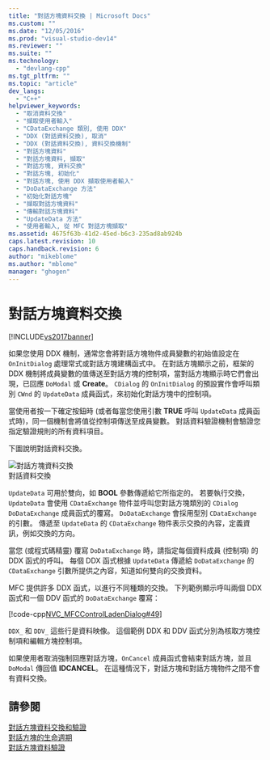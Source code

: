 ```yaml
---
title: "對話方塊資料交換 | Microsoft Docs"
ms.custom: ""
ms.date: "12/05/2016"
ms.prod: "visual-studio-dev14"
ms.reviewer: ""
ms.suite: ""
ms.technology: 
  - "devlang-cpp"
ms.tgt_pltfrm: ""
ms.topic: "article"
dev_langs: 
  - "C++"
helpviewer_keywords: 
  - "取消資料交換"
  - "擷取使用者輸入"
  - "CDataExchange 類別, 使用 DDX"
  - "DDX (對話資料交換), 取消"
  - "DDX (對話資料交換), 資料交換機制"
  - "對話方塊資料"
  - "對話方塊資料, 擷取"
  - "對話方塊, 資料交換"
  - "對話方塊, 初始化"
  - "對話方塊, 使用 DDX 擷取使用者輸入"
  - "DoDataExchange 方法"
  - "初始化對話方塊"
  - "擷取對話方塊資料"
  - "傳輸對話方塊資料"
  - "UpdateData 方法"
  - "使用者輸入, 從 MFC 對話方塊擷取"
ms.assetid: 4675f63b-41d2-45ed-b6c3-235ad8ab924b
caps.latest.revision: 10
caps.handback.revision: 6
author: "mikeblome"
ms.author: "mblome"
manager: "ghogen"
---
```

# 對話方塊資料交換
[!INCLUDE[vs2017banner](../assembler/inline/includes/vs2017banner.md)]

如果您使用 DDX 機制，通常您會將對話方塊物件成員變數的初始值設定在 `OnInitDialog` 處理常式或對話方塊建構函式中。  在對話方塊顯示之前，框架的 DDX 機制將成員變數的值傳送至對話方塊的控制項，當對話方塊顯示時它們會出現，已回應 `DoModal` 或 **Create**。  `CDialog` 的 `OnInitDialog` 的預設實作會呼叫類別 `CWnd` 的 `UpdateData` 成員函式，來初始化對話方塊中的控制項。  
  
 當使用者按一下確定按鈕時 \(或者每當您使用引數 **TRUE** 呼叫 `UpdateData` 成員函式時\)，同一個機制會將值從控制項傳送至成員變數。  對話資料驗證機制會驗證您指定驗證規則的所有資料項目。  
  
 下圖說明對話資料交換。  
  
 ![對話方塊資料交換](../mfc/media/vc379d1.png "vc379D1")  
對話資料交換  
  
 `UpdateData` 可用於雙向，如 **BOOL** 參數傳遞給它所指定的。  若要執行交換，`UpdateData` 會使用 `CDataExchange` 物件並呼叫您對話方塊類別的 `CDialog` `DoDataExchange` 成員函式的覆寫。  `DoDataExchange` 會採用型別 `CDataExchange`的引數。  傳遞至 `UpdateData` 的 `CDataExchange` 物件表示交換的內容，定義資訊，例如交換的方向。  
  
 當您 \(或程式碼精靈\) 覆寫 `DoDataExchange` 時，請指定每個資料成員 \(控制項\) 的 DDX 函式的呼叫。  每個 DDX 函式根據 `UpdateData` 傳遞給 `DoDataExchange` 的 `CDataExchange` 引數所提供之內容，知道如何雙向的交換資料。  
  
 MFC 提供許多 DDX 函式，以進行不同種類的交換。  下列範例顯示呼叫兩個 DDX 函式和一個 DDV 函式的 `DoDataExchange` 覆寫：  
  
 [!code-cpp[NVC_MFCControlLadenDialog#49](../mfc/codesnippet/CPP/dialog-data-exchange_1.cpp)]  
  
 `DDX_` 和 `DDV_` 這些行是資料映像。  這個範例 DDX 和 DDV 函式分別為核取方塊控制項和編輯方塊控制項。  
  
 如果使用者取消強制回應對話方塊，`OnCancel` 成員函式會結束對話方塊，並且 `DoModal` 傳回值 **IDCANCEL**。  在這種情況下，對話方塊和對話方塊物件之間不會有資料交換。  
  
## 請參閱  
 [對話方塊資料交換和驗證](../mfc/dialog-data-exchange-and-validation.md)   
 [對話方塊的生命週期](../mfc/life-cycle-of-a-dialog-box.md)   
 [對話方塊資料驗證](../mfc/dialog-data-validation.md)